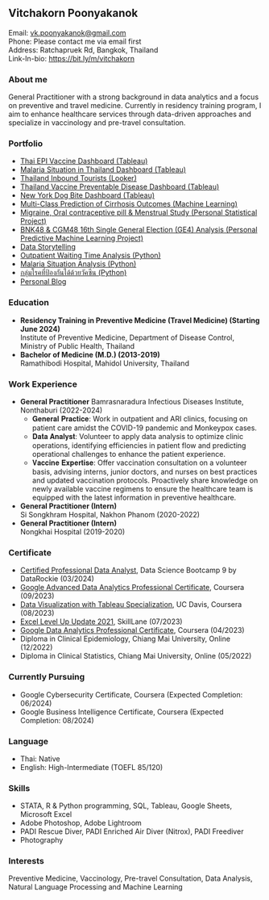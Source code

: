 ## Vitchakorn Poonyakanok

Email: vk.poonyakanok@gmail.com\
Phone: Please contact me via email first\
Address: Ratchapruek Rd, Bangkok, Thailand\
Link-In-bio: https://bit.ly/m/vitchakorn

### About me
General Practitioner with a strong background in data analytics and a focus on preventive and travel medicine. Currently in residency training program, I aim to enhance healthcare services through data-driven approaches and specialize in vaccinology and pre-travel consultation.

### Portfolio
- [Thai EPI Vaccine Dashboard (Tableau)](https://public.tableau.com/app/profile/vitchakorn.poonyakanok/viz/EPIMapThailand/s-epi-complete)
- [Malaria Situation in Thailand Dashboard (Tableau)](https://public.tableau.com/app/profile/vitchakorn.poonyakanok/viz/MalariainThailand/Malaria)
- [Thailand Inbound Tourists (Looker)](https://lookerstudio.google.com/s/qdTeP6zwY8w)
- [Thailand Vaccine Preventable Disease Dashboard (Tableau)](https://public.tableau.com/app/profile/vitchakorn.poonyakanok/viz/ThailandVaccinePreventableDisease/Dashboard)
- [New York Dog Bite Dashboard (Tableau)](https://public.tableau.com/app/profile/vitchakorn.poonyakanok/viz/NYCDogBite/NYCDogBite)
- [Multi-Class Prediction of Cirrhosis Outcomes (Machine Learning)](https://www.kaggle.com/code/vitchakorn/cirrhosis-survival-transplant-outcomes-ml)
- [Migraine, Oral contraceptive pill & Menstrual Study (Personal Statistical Project)](https://www.kaggle.com/code/vitchakorn/migraine-ocp-menstrualstudy)
- [BNK48 & CGM48 16th Single General Election (GE4) Analysis (Personal Predictive Machine Learning Project)](https://www.kaggle.com/code/vitchakorn/bnk-cgm48-4th-general-election-predictive-analysis/)
- [Data Storytelling](https://public.tableau.com/app/profile/vitchakorn.poonyakanok/viz/Peer-gradedAssignmentStoryPointsPresentation_16926661282090/Story)
- [Outpatient Waiting Time Analysis (Python)](https://www.kaggle.com/code/vitchakorn/outpatient-waiting-time)
- [Malaria Situation Analysis (Python)](https://www.kaggle.com/code/vitchakorn/malaria-thailand/notebook)
- [กลุ่มโรคที่ป้องกันได้ด้วยวัคซีน (Python)](https://www.kaggle.com/code/vitchakorn/vaccine-preventable-disease-thai)
- [Personal Blog](https://vitchakorn.wordpress.com)

### Education
- **Residency Training in Preventive Medicine (Travel Medicine) (Starting June 2024)**\
Institute of Preventive Medicine, Department of Disease Control, Ministry of Public Health, Thailand
- **Bachelor of Medicine (M.D.) (2013-2019)**\
Ramathibodi Hospital, Mahidol University, Thailand

### Work Experience
- **General Practitioner**
Bamrasnaradura Infectious Diseases Institute, Nonthaburi (2022-2024)
  - 𝐆𝐞𝐧𝐞𝐫𝐚𝐥 𝐏𝐫𝐚𝐜𝐭𝐢𝐜𝐞: Work in outpatient and ARI clinics, focusing on patient care amidst the COVID-19 pandemic and Monkeypox cases.
  - 𝐃𝐚𝐭𝐚 𝐀𝐧𝐚𝐥𝐲𝐬𝐭: Volunteer to apply data analysis to optimize clinic operations, identifying efficiencies in patient flow and predicting operational challenges to enhance the patient experience.
  - 𝐕𝐚𝐜𝐜𝐢𝐧𝐞 𝐄𝐱𝐩𝐞𝐫𝐭𝐢𝐬𝐞: Offer vaccination consultation on a volunteer basis, advising interns, junior doctors, and nurses on best practices and updated vaccination protocols. Proactively share knowledge on newly available vaccine regimens to ensure the healthcare team is equipped with the latest information in preventive healthcare.
- **General Practitioner (Intern)**\
Si Songkhram Hospital, Nakhon Phanom (2020-2022)
- **General Practitioner (Intern)**\
Nongkhai Hospital (2019-2020)

### Certificate
- [Certified Professional Data Analyst](https://api.badgr.io/public/assertions/TZjRyAo3Qa-jSuuQoizKZA), Data Science Bootcamp 9 by DataRockie (03/2024)
- [Google Advanced Data Analytics Professional Certificate](https://www.coursera.org/account/accomplishments/specialization/certificate/WPWVMVL82V42), Coursera (09/2023)
- [Data Visualization with Tableau Specialization](https://www.coursera.org/account/accomplishments/specialization/certificate/CSFU3JSWSQMP), UC Davis, Coursera (08/2023)
- [Excel Level Up Update 2021](https://certificate.skilllane.com/certificates/23QLOQ9), SkillLane (07/2023)
- [Google Data Analytics Professional Certificate](https://www.coursera.org/account/accomplishments/professional-cert/HMWMW9MZLBM2), Coursera (04/2023)
- Diploma in Clinical Epidemiology, Chiang Mai University, Online (12/2022)
- Diploma in Clinical Statistics, Chiang Mai University, Online (05/2022)

### Currently Pursuing
- Google Cybersecurity Certificate, Coursera (Expected Completion: 06/2024)
- Google Business Intelligence Certificate, Coursera (Expected Completion: 08/2024)

### Language
- Thai: Native
- English: High-Intermediate (TOEFL 85/120)

### Skills
- STATA, R & Python programming, SQL, Tableau, Google Sheets, Microsoft Excel
- Adobe Photoshop, Adobe Lightroom
- PADI Rescue Diver, PADI Enriched Air Diver (Nitrox), PADI Freediver
- Photography

### Interests
Preventive Medicine, Vaccinology, Pre-travel Consultation, Data Analysis, Natural Language Processing and Machine Learning
